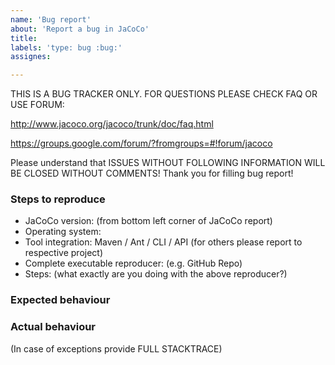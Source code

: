 ```yaml
---
name: 'Bug report'
about: 'Report a bug in JaCoCo'
title:
labels: 'type: bug :bug:'
assignes:

---
```


THIS IS A BUG TRACKER ONLY. FOR QUESTIONS PLEASE CHECK FAQ OR USE FORUM:

http://www.jacoco.org/jacoco/trunk/doc/faq.html

https://groups.google.com/forum/?fromgroups=#!forum/jacoco

Please understand that
ISSUES WITHOUT FOLLOWING INFORMATION WILL BE CLOSED WITHOUT COMMENTS!
Thank you for filling bug report!

### Steps to reproduce

* JaCoCo version:  (from bottom left corner of JaCoCo report)
* Operating system:
* Tool integration: Maven / Ant / CLI / API (for others please report to respective project)
* Complete executable reproducer: (e.g. GitHub Repo)
* Steps: (what exactly are you doing with the above reproducer?)

### Expected behaviour

### Actual behaviour

(In case of exceptions provide FULL STACKTRACE)
